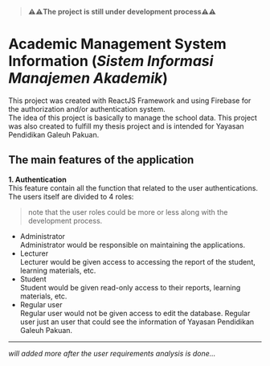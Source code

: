 > **⚠️⚠️The project is still under development process:warning:⚠️**    
# Academic Management System Information (_Sistem Informasi Manajemen Akademik_)

This project was created with ReactJS Framework and using Firebase for the authorization and/or authentication system.  
The idea of this project is basically to manage the school data. This project was also created to fulfill my thesis project and is intended for Yayasan Pendidikan Galeuh Pakuan.  

## The main features of the application  
**1. Authentication**  
This feature contain all the function that related to the user authentications. The users itself are divided to 4 roles:  
> note that the user roles could be more or less along with the development process.
  - Administrator  
  Administrator would be responsible on maintaining the applications.  
  - Lecturer  
  Lecturer would be given access to accessing the report of the student, learning materials, etc.  
  - Student  
  Student would be given read-only access to their reports, learning materials, etc.
  - Regular user  
  Regular user would not be given access to edit the database. Regular user just an user that could see the information of Yayasan Pendidikan Galeuh Pakuan.  
  ___  
  *will added more after the user requirements analysis is done...*

